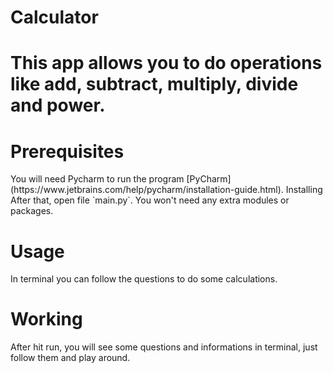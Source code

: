 <h1>Calculator<h1>

This app allows you to do operations like add, subtract, multiply, divide and power.

<h1> Prerequisites </h1>
You will need Pycharm to run the program [PyCharm](https://www.jetbrains.com/help/pycharm/installation-guide.html).
Installing
After that, open file `main.py`.
You won't need any extra modules or packages.

<h1>Usage</h1>
In terminal you can follow the questions to do some calculations.

<h1>Working</h1>
After hit run, you will see some questions and informations in terminal, just follow them and play around.
